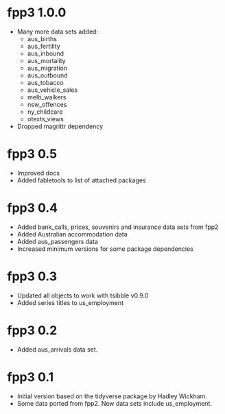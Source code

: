 # fpp3 1.0.0
  * Many more data sets added: 
      - aus_births
      - aus_fertility
      - aus_inbound
      - aus_mortality
      - aus_migration
      - aus_outbound
      - aus_tobacco
      - aus_vehicle_sales	
      - melb_walkers	
      - nsw_offences	
      - ny_childcare	
      - otexts_views
  * Dropped magrittr dependency
 
# fpp3 0.5

  * Improved docs
  * Added fabletools to list of attached packages

# fpp3 0.4

  * Added bank_calls, prices, souvenirs and insurance data sets from fpp2
  * Added Australian accommodation data
  * Added aus_passengers data
  * Increased minimum versions for some package dependencies

# fpp3 0.3

  * Updated all objects to work with tsibble v0.9.0
  * Added series titles to us_employment

# fpp3 0.2

 * Added aus_arrivals data set.

# fpp3 0.1

 * Initial version based on the tidyverse package by Hadley Wickham.
 * Some data ported from fpp2. New data sets include us_employment.
